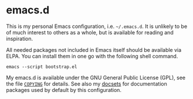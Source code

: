 emacs.d
=======

This is my personal Emacs configuration, i.e. `~/.emacs.d`. It is
unlikely to be of much interest to others as a whole, but is available
for reading and inspiration.

All needed packages not included in Emacs itself should be available via
ELPA. You can install them in one go with the following shell command.

    emacs --script bootstrap.el

My emacs.d is available under the GNU General Public License (GPL), see
the file [`COPYING`](COPYING) for details. See also my [docsets][] for
documentation packages used by default by this configuration.

[docsets]: https://github.com/otsaloma/docsets
